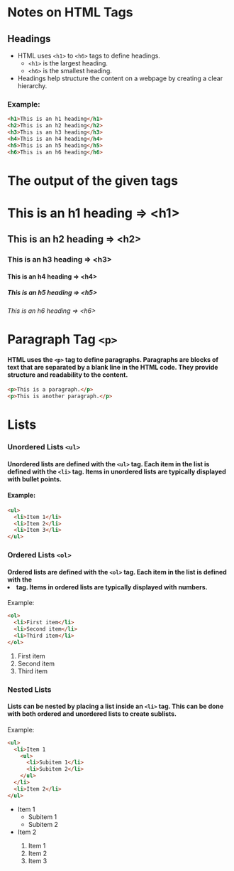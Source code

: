 # Notes on HTML Tags

## Headings

- HTML uses `<h1>` to `<h6>` tags to define headings.
  - `<h1>` is the largest heading.
  - `<h6>` is the smallest heading.
- Headings help structure the content on a webpage by creating a clear hierarchy.

### Example:
```html
<h1>This is an h1 heading</h1>
<h2>This is an h2 heading</h2>
<h3>This is an h3 heading</h3>
<h4>This is an h4 heading</h4>
<h5>This is an h5 heading</h5>
<h6>This is an h6 heading</h6>
```
# The output of the given tags
<h1>This is an h1 heading =>  &lth1&gt  </h1>
<h2>This is an h2 heading => &lth2&gt </h2>
<h3>This is an h3 heading => &lth3&gt </h3>
<h4>This is an h4 heading => &lth4&gt </h4>
<h5>This is an h5 heading => &lth5&gt </h5>
<h6>This is an h6 heading => &lth6&gt </h6>

# Paragraph Tag `<p>`

#### HTML uses the `<p>` tag to define paragraphs. Paragraphs are blocks of text that are separated by a blank line in the HTML code. They provide structure and readability to the content.

```html
<p>This is a paragraph.</p>
<p>This is another paragraph.</p>
```

# Lists

### Unordered Lists `<ul>`

#### Unordered lists are defined with the `<ul>` tag. Each item in the list is defined with the `<li>` tag. Items in unordered lists are typically displayed with bullet points.

#### Example:
```html
<ul>
  <li>Item 1</li>
  <li>Item 2</li>
  <li>Item 3</li>
</ul>
```
### Ordered Lists `<ol>`
#### Ordered lists are defined with the `<ol>` tag. Each item in the list is defined with the <li> tag. Items in ordered lists are typically displayed with numbers.

Example:
```html
<ol>
  <li>First item</li>
  <li>Second item</li>
  <li>Third item</li>
</ol>
```
<ol>
  <li>First item</li>
  <li>Second item</li>
  <li>Third item</li>
</ol>

### Nested Lists 


#### Lists can be nested by placing a list inside an `<li>` tag. This can be done with both ordered and unordered lists to create sublists.

Example:
```html
<ul>
  <li>Item 1
    <ul>
      <li>Subitem 1</li>
      <li>Subitem 2</li>
    </ul>
  </li>
  <li>Item 2</li>
</ul>
```
<ul>
  <li>Item 1
    <ul>
      <li>Subitem 1</li>
      <li>Subitem 2</li>
    </ul>
  </li>
  <li>Item 2</li>
    <ol>
        <li>Item 1</li>
        <li>Item 2</li>
        <li>Item 3</li>
    </old>
</ul>